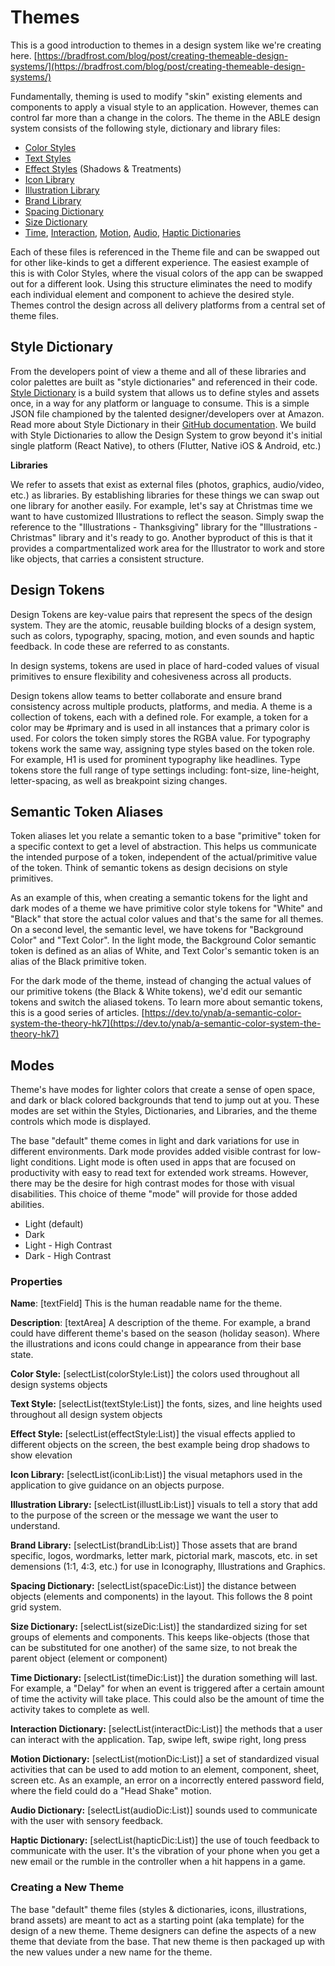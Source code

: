 # Themes

This is a good introduction to themes in a design system like we're creating here. [https://bradfrost.com/blog/post/creating-themeable-design-systems/](https://bradfrost.com/blog/post/creating-themeable-design-systems/)

Fundamentally, theming is used to modify "skin" existing elements and components to apply a visual style to an application. However, themes can control far more than a change in the colors. The theme in the ABLE design system consists of the following style, dictionary and library files:

* [Color Styles](styles/color.md)
* [Text Styles](styles/typography.md)
* [Effect Styles](styles/effect.md) (Shadows & Treatments)
* [Icon Library](iconography.md)
* [Illustration Library](illustration.md)
* [Brand Library](o-brand-library.md)
* [Spacing Dictionary](styles/spacing.md)
* [Size Dictionary](styles/size.md)
* [Time](styles/o-time-dictionary.md), [Interaction](styles/o-interaction-dictionary.md), [Motion](styles/motion.md), [Audio](styles/audio.md), [Haptic Dictionaries](styles/haptic.md)

Each of these files is referenced in the Theme file and can be swapped out for other like-kinds to get a different experience. The easiest example of this is with Color Styles, where the visual colors of the app can be swapped out for a different look. Using this structure eliminates the need to modify each individual element and component to achieve the desired style. Themes control the design across all delivery platforms from a central set of theme files.

## Style Dictionary

From the developers point of view a theme and all of these libraries and color palettes are built as "style dictionaries" and referenced in their code. [Style Dictionary](https://amzn.github.io/style-dictionary/#/) is a build system that allows us to define styles and assets once, in a way for any platform or language to consume. This is a simple JSON file championed by the talented designer/developers over at Amazon. Read more about Style Dictionary in their [GitHub documentation](https://amzn.github.io/style-dictionary/#/). We build with Style Dictionaries to allow the Design System to grow beyond it's initial single platform (React Native), to others (Flutter, Native iOS & Android, etc.)

**Libraries**

We refer to assets that exist as external files (photos, graphics, audio/video, etc.) as libraries. By establishing libraries for these things we can swap out one library for another easily. For example, let's say at Christmas time we want to have customized Illustrations to reflect the season. Simply swap the reference to the "Illustrations - Thanksgiving" library for the "Illustrations - Christmas" library and it's ready to go. Another byproduct of this is that it provides a compartmentalized work area for the Illustrator to work and store like objects, that carries a consistent structure.

## Design Tokens

Design Tokens are key-value pairs that represent the specs of the design system. They are the atomic, reusable building blocks of a design system, such as colors, typography, spacing, motion, and even sounds and haptic feedback. In code these are referred to as constants.

In design systems, tokens are used in place of hard-coded values of visual primitives to ensure flexibility and cohesiveness across all products.

Design tokens allow teams to better collaborate and ensure brand consistency across multiple products, platforms, and media. A theme is a collection of tokens, each with a defined role. For example, a token for a color may be #primary and is used in all instances that a primary color is used. For colors the token simply stores the RGBA value. For typography tokens work the same way, assigning type styles based on the token role. For example, H1 is used for prominent typography like headlines. Type tokens store the full range of type settings including: font-size, line-height, letter-spacing, as well as breakpoint sizing changes.

## Semantic Token Aliases

Token aliases let you relate a semantic token to a base "primitive" token for a specific context to get a level of abstraction. This helps us communicate the intended purpose of a token, independent of the actual/primitive value of the token. Think of semantic tokens as design decisions on style primitives.

As an example of this, when creating a semantic tokens for the light and dark modes of a theme we have primitive color style tokens for "White" and "Black" that store the actual color values and that's the same for all themes. On a second level, the semantic level, we have tokens for "Background Color" and "Text Color". In the light mode, the Background Color semantic token is defined as an alias of White, and Text Color's semantic token is an alias of the Black primitive token.

For the dark mode of the theme, instead of changing the actual values of our primitive tokens (the Black & White tokens), we'd edit our semantic tokens and switch the aliased tokens. To learn more about semantic tokens, this is a good series of articles. [https://dev.to/ynab/a-semantic-color-system-the-theory-hk7](https://dev.to/ynab/a-semantic-color-system-the-theory-hk7)

## Modes

Theme's have modes for lighter colors that create a sense of open space, and dark or black colored backgrounds that tend to jump out at you. These modes are set within the Styles, Dictionaries, and Libraries, and the theme controls which mode is displayed.

The base "default" theme comes in light and dark variations for use in different environments. Dark mode provides added visible contrast for low-light conditions. Light mode is often used in apps that are focused on productivity with easy to read text for extended work streams. However, there may be the desire for high contrast modes for those with visual disabilities. This choice of theme "mode" will provide for those added abilities.

* Light (default)
* Dark
* Light - High Contrast
* Dark - High Contrast

### Properties

**Name**: \[textField] This is the human readable name for the theme.

**Description**: \[textArea] A description of the theme. For example, a brand could have different theme's based on the season (holiday season). Where the illustrations and icons could change in appearance from their base state.

**Color Style:** \[selectList(colorStyle:List)] the colors used throughout all design systems objects

**Text Style:** \[selectList(textStyle:List)] the fonts, sizes, and line heights used throughout all design system objects

**Effect Style:** \[selectList(effectStyle:List)] the visual effects applied to different objects on the screen, the best example being drop shadows to show elevation

**Icon Library:** \[selectList(iconLib:List)] the visual metaphors used in the application to give guidance on an objects purpose.

**Illustration Library:** \[selectList(illustLib:List)] visuals to tell a story that add to the purpose of the screen or the message we want the user to understand.

**Brand Library:** \[selectList(brandLib:List)] Those assets that are brand specific, logos, wordmarks, letter mark, pictorial mark, mascots, etc. in set demensions (1:1, 4:3, etc.) for use in Iconography, Illustrations and Graphics.

**Spacing Dictionary:** \[selectList(spaceDic:List)] the distance between objects (elements and components) in the layout. This follows the 8 point grid system.

**Size Dictionary:** \[selectList(sizeDic:List)] the standardized sizing for set groups of elements and components. This keeps like-objects (those that can be substituted for one another) of the same size, to not break the parent object (element or component)

**Time Dictionary:** \[selectList(timeDic:List)] the duration something will last. For example, a "Delay" for when an event is triggered after a certain amount of time the activity will take place. This could also be the amount of time the activity takes to complete as well.

**Interaction Dictionary:** \[selectList(interactDic:List)] the methods that a user can interact with the application. Tap, swipe left, swipe right, long press

**Motion Dictionary:** \[selectList(motionDic:List)] a set of standardized visual activities that can be used to add motion to an element, component, sheet, screen etc. As an example, an error on a incorrectly entered password field, where the field could do a "Head Shake" motion.

**Audio Dictionary:** \[selectList(audioDic:List)] sounds used to communicate with the user with sensory feedback.

**Haptic Dictionary:** \[selectList(hapticDic:List)] the use of touch feedback to communicate with the user. It's the vibration of your phone when you get a new email or the rumble in the controller when a hit happens in a game.

### Creating a New Theme

The base "default" theme files (styles & dictionaries, icons, illustrations, brand assets) are meant to act as a starting point (aka template) for the design of a new theme. Theme designers can define the aspects of a new theme that deviate from the base. That new theme is then packaged up with the new values under a new name for the theme.
